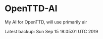 # OpenTTD-AI
My AI for OpenTTD, will use primarily air

Latest backup: Sun Sep 15 18:05:01 UTC 2019
